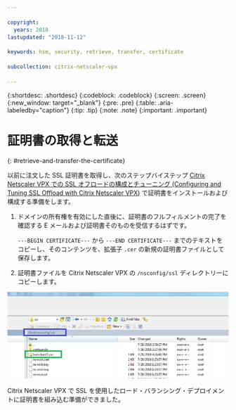 ```yaml
---

copyright:
  years: 2018
lastupdated: "2018-11-12"

keywords: hsm, security, retrieve, transfer, certificate

subcollection: citrix-netscaler-vpx

---
```


{:shortdesc: .shortdesc}
{:codeblock: .codeblock}
{:screen: .screen}
{:new_window: target="_blank"}
{:pre: .pre}
{:table: .aria-labeledby="caption"}
{:tip: .tip}
{:note: .note}
{:important: .important}

# 証明書の取得と転送
{: #retrieve-and-transfer-the-certificate}

以前に注文した SSL 証明書を取得し、次のステップバイステップ [Citrix Netscaler VPX での SSL オフロードの構成とチューニング (Configuring and Tuning SSL Offload with Citrix Netscaler VPX)](/docs/infrastructure/citrix-netscaler-vpx?topic=citrix-netscaler-vpx-configuring-and-tuning-ssl-offload-with-citrix-netscaler-vpx) で証明書をインストールおよび構成する準備をします。

1. ドメインの所有権を有効にした直後に、証明書のフルフィルメントの完了を確認する E メールおよび証明書そのものを受信するはずです。

	`---BEGIN CERTIFICATE---` から `---END CERTIFICATE---` までのテキストをコピーし、そのコンテンツを、拡張子 `.cer` の新規の証明書ファイルとして保存します。

2. 証明書ファイルを Citrix Netscaler VPX の `/nsconfig/ssl` ディレクトリーにコピーします。

  <img src="images/11-transfer-certificate.png" alt="図面" style="width: 600px;"/>

Citrix Netscaler VPX で SSL を使用したロード・バランシング・デプロイメントに証明書を組み込む準備ができました。
